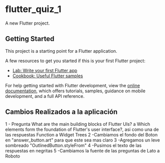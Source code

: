 # flutter_quiz_1

A new Flutter project.

## Getting Started

This project is a starting point for a Flutter application.

A few resources to get you started if this is your first Flutter project:

- [Lab: Write your first Flutter app](https://docs.flutter.dev/get-started/codelab)
- [Cookbook: Useful Flutter samples](https://docs.flutter.dev/cookbook)

For help getting started with Flutter development, view the
[online documentation](https://docs.flutter.dev/), which offers tutorials,
samples, guidance on mobile development, and a full API reference.

## Cambios Realizados a la aplicación

1 - Pregunta What are the main building blocks of Flutter UIs? a Which elements form the foundation of Flutter's user interface?, asi como una de las respuestas Function a Widget Trees
2 -Cambiamos el fondo del Boton en "answer_button.art" para que este sea mas claro
3 -Agregamos un leve sombreado "OutlinedButton.styleFrom"
4 -Pusimos el texto de las respuestas en negritas 
5 -Cambiamos la fuente de las preguntas de Lato a Roboto
